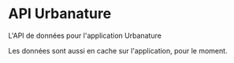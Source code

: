 # API Urbanature

L'API de données pour l'application Urbanature

Les données sont aussi en cache sur l'application, pour le moment.

